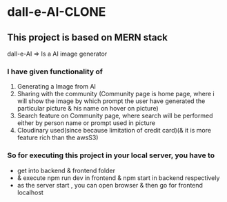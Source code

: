 # dall-e-AI-CLONE

## This project is based on MERN stack
dall-e-AI => Is a AI image generator

### I have given functionality of 
1. Generating a Image from AI
2. Sharing with the community
(Community page is home page, where i will show the image by which prompt the user have generated the particular picture & his name on hover on picture)
3. Search feature on Community page, where search will be performed either by person name or prompt used in picture
4. Cloudinary used(since because limitation of credit card)(& it is more feature rich than the awsS3)



### So for executing this project in your local server, you have to 
- get into backend & frontend folder 
- & execute npm run dev in frontend & npm start in backend respectively
- as the server start , you can open browser & then go for frontend localhost
